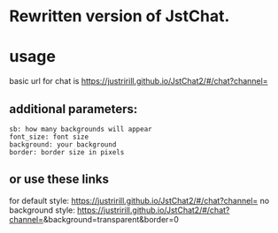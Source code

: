 # Rewritten version of JstChat.

# usage

basic url for chat is https://justririll.github.io/JstChat2/#/chat?channel=<YOUR CHANNEL>

## additional parameters:

    sb: how many backgrounds will appear
    font_size: font size
    background: your background
    border: border size in pixels

## or use these links

for default style:
https://justririll.github.io/JstChat2/#/chat?channel=<YOUR CHANNEL>
no background style:
https://justririll.github.io/JstChat2/#/chat?channel=<YOUR CHANNEL>&background=transparent&border=0
